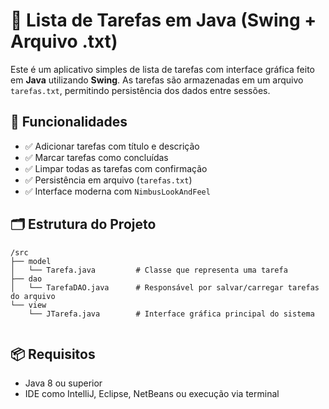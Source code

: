   <h1>📝 Lista de Tarefas em Java (Swing + Arquivo .txt)</h1>

  <p>Este é um aplicativo simples de lista de tarefas com interface gráfica feito em <strong>Java</strong> utilizando <strong>Swing</strong>. As tarefas são armazenadas em um arquivo <code>tarefas.txt</code>, permitindo persistência dos dados entre sessões.</p>

  <h2>🎯 Funcionalidades</h2>
  <ul>
    <li>✅ Adicionar tarefas com título e descrição</li>
    <li>✅ Marcar tarefas como concluídas</li>
    <li>✅ Limpar todas as tarefas com confirmação</li>
    <li>✅ Persistência em arquivo (<code>tarefas.txt</code>)</li>
    <li>✅ Interface moderna com <code>NimbusLookAndFeel</code></li>
  </ul>

  <h2>🗂️ Estrutura do Projeto</h2>
  <pre><code>/src
├── model
│   └── Tarefa.java         # Classe que representa uma tarefa
├── dao
│   └── TarefaDAO.java      # Responsável por salvar/carregar tarefas do arquivo
└── view
    └── JTarefa.java        # Interface gráfica principal do sistema
  </code></pre>

  <h2>📦 Requisitos</h2>
  <ul>
    <li>Java 8 ou superior</li>
    <li>IDE como IntelliJ, Eclipse, NetBeans ou execução via terminal</li>
  </ul>
